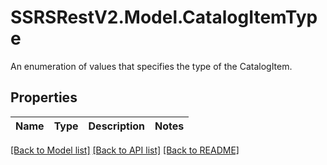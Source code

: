 # SSRSRestV2.Model.CatalogItemType
An enumeration of values that specifies the type of the CatalogItem.

## Properties

Name | Type | Description | Notes
------------ | ------------- | ------------- | -------------

[[Back to Model list]](../../README.md#documentation-for-models) [[Back to API list]](../../README.md#documentation-for-api-endpoints) [[Back to README]](../../README.md)

